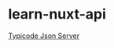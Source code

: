 # learn-nuxt-api

[Typicode Json Server](https://my-json-server.typicode.com/dragon20002/learn-nuxt-api)

